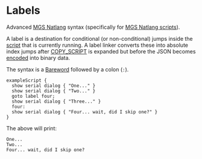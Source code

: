 # Labels

Advanced [MGS Natlang](mgs/mgs_natlang) syntax (specifically for [MGS Natlang scripts](mgs/scripts_mgs)).

A label is a destination for conditional (or non-conditional) jumps inside the [script](scripts) that is currently running. A label linker converts these into absolute index jumps after [COPY_SCRIPT](actions/COPY_SCRIPT) is expanded but before the JSON becomes [encoded](encoder/mge_encoder) into binary data.

The syntax is a [Bareword](mgs/variables/bareword) followed by a colon (`:`).

```mgs
exampleScript {
  show serial dialog { "One..." }
  show serial dialog { "Two..." }
  goto label four;
  show serial dialog { "Three..." }
  four:
  show serial dialog { "Four... wait, did I skip one?" }
}
```

The above will print:

```
One...
Two...
Four... wait, did I skip one?
```
